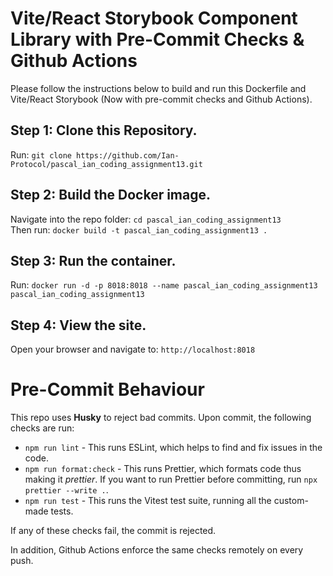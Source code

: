 # Vite/React Storybook Component Library with Pre-Commit Checks & Github Actions

Please follow the instructions below to build and run this Dockerfile and Vite/React Storybook (Now with pre-commit checks and Github Actions).

## Step 1: Clone this Repository.

Run: `git clone https://github.com/Ian-Protocol/pascal_ian_coding_assignment13.git`

## Step 2: Build the Docker image.

Navigate into the repo folder: `cd pascal_ian_coding_assignment13`  
Then run: `docker build -t pascal_ian_coding_assignment13 .`

## Step 3: Run the container.

Run: `docker run -d -p 8018:8018 --name pascal_ian_coding_assignment13 pascal_ian_coding_assignment13`

## Step 4: View the site.

Open your browser and navigate to: `http://localhost:8018`

# Pre-Commit Behaviour

This repo uses **Husky** to reject bad commits.
Upon commit, the following checks are run:

- `npm run lint` - This runs ESLint, which helps to find and fix issues in the code.
- `npm run format:check` - This runs Prettier, which formats code thus making it _prettier_. If you want to run Prettier before committing, run `npx prettier --write .`.
- `npm run test` - This runs the Vitest test suite, running all the custom-made tests.

If any of these checks fail, the commit is rejected.

In addition, Github Actions enforce the same checks remotely on every push.
